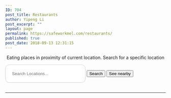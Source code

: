 ```yaml
---
ID: 704
post_title: Restaurants
author: Yipeng Li
post_excerpt: ""
layout: page
permalink: https://safeworkmel.com/restaurants/
published: true
post_date: 2018-09-13 12:31:15
---
```

<p style="text-align: center;">Eating places in proximity of current location. Search for a specific location</p>		
			<!DOCTYPE html>
<html lang="en">
<head>
    <style>
        input[type=text], select, textarea {
            width: 50%;
            padding: 20px;
            border: 1px solid #ccc;
            border-radius: 12px;
            resize: vertical;
        }
        .button {
            background-color: #008CBA;
            border: none;
            color: white;
            padding: 11px;
            text-align: center;
            text-decoration: none;
            display: inline-block;
            font-size: 16px;
            margin: 4px 2px;
            cursor: pointer;
        }
        .button1 {
            border-radius: 12px;
            width: 150px;
        }
    </style>
    <meta charset="UTF-8">
    <meta name="viewport" content="width=device-width, initial-scale=1.0">
    <meta http-equiv="X-UA-Compatible" content="ie=edge">
    <!--https://code.jquery.com/jquery-3.3.1.js
    https://code.jquery.com/jquery-3.3.1.min.js -->
    <title>Near Restaurant</title>
    <link rel="stylesheet" href="https://fonts.googleapis.com/css?family=Open+Sans:300,400"><!-- Google web font "Open Sans" -->
</head>
<body>
    <p id="demo"></p>
                        <input type="text" id="localtion" name="localtion" placeholder="Search Locations..." required />
                        <button type="submit" onclick="codeAddress()">Search</button>
                        <button onclick="getLocation()" type="submit">See nearby</button>
                <br />
                <br />
                <hr>
</body>
</html>